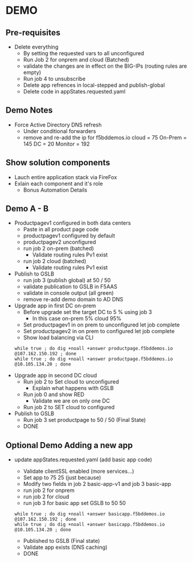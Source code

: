 # DEMO

## Pre-requisites

- Delete everything
    - By setting the requested vars to all unconfigured
    - Run Job 2 for onprem and cloud (Batched)
    - validate the changes are in effect on the BIG-IPs (routing rules are empty)
    - Run job 4 to unsubscribe
    - Delete app refrences in local-stepped and publish-global
    - Delete code in appStates.requested.yaml

## Demo Notes
- Force Active Directory DNS refresh
    - Under conditional forwarders
    - remove and re-add the ip for f5bddemos.io
cloud = 75 On-Prem = 145 DC = 20 Monitor = 192

## Show solution components
- Lauch entire application stack via FireFox
- Exlain each component and it's role
    - Bonus Automation Details 


## Demo A - B

- Productpagev1 configured in both data centers
    - Paste in all product page code
    - productpagev1 configured by default
    - productpagev2 unconfigured
    - run job 2 on-prem (batched)
        - Validate routing rules Pv1 exist
    - run job 2 cloud (batched)
        - Validate routing rules Pv1 exist
- Publish to GSLB
    - run job 3 (publish global) at 50 / 50
    - validate publication to GSLB in F5AAS
    - validate in console output (all green)
    - remove re-add demo domain to AD DNS
- Upgrade app in first DC on-prem
    - Before upgrade set the target DC to 5 % using job 3
        - In this case on-prem 5% cloud 95%
    - Set productpagev1 in on prem to unconfigured let job complete
    - Set productpagev2 in on prem to configured let job complete
    - Show load balancing via CLI
    ``` 
    while true ; do dig +noall +answer productpage.f5bddemos.io @107.162.150.192 ; done
    while true ; do dig +noall +answer productpage.f5bddemos.io @10.105.134.20 ; done
    ```
- Upgrade app in second DC cloud    
    - Run job 2 to Set cloud to unconfigured
        - Explain what happens with GSLB 
    - Run job 0 and show RED
        - Validate we are on only one DC
    - Run job 2 to SET cloud to configured
- Publish to GSLB
    - Run job 3 set productpage to 50 / 50 (Final State)
    - DONE

## Optional Demo Adding a new app
- update appStates.requested.yaml (add basic app code)
    - Validate clientSSL enabled (more services...)
    - Set app to 75 25 (just because)
    - Modify two fields in job 2 basic-app-v1 and job 3 basic-app
    - run job 2 for onprem
    - run job 2 for cloud
    - run job 3 for basic app set GSLB to 50 50
    
    ``` 
    while true ; do dig +noall +answer basicapp.f5bddemos.io @107.162.150.192 ; done
    while true ; do dig +noall +answer basicapp.f5bddemos.io @10.105.134.20 ; done
    ```

    - Published to GSLB (Final state)
    - Validate app exists (DNS caching)
    - DONE
